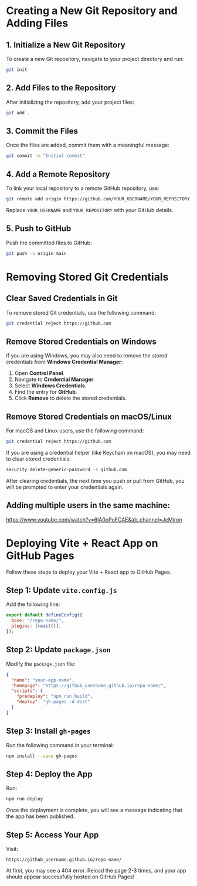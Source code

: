 # Creating a New Git Repository and Adding Files

## 1. Initialize a New Git Repository
To create a new Git repository, navigate to your project directory and run:

```sh
git init
```

## 2. Add Files to the Repository
After initializing the repository, add your project files:

```sh
git add .
```

## 3. Commit the Files
Once the files are added, commit them with a meaningful message:

```sh
git commit -m "Initial commit"
```

## 4. Add a Remote Repository
To link your local repository to a remote GitHub repository, use:

```sh
git remote add origin https://github.com/YOUR_USERNAME/YOUR_REPOSITORY.git
```

Replace `YOUR_USERNAME` and `YOUR_REPOSITORY` with your GitHub details.

## 5. Push to GitHub
Push the committed files to GitHub:

```sh
git push -u origin main
```

# Removing Stored Git Credentials

## Clear Saved Credentials in Git
To remove stored Git credentials, use the following command:

```sh
git credential reject https://github.com
```

## Remove Stored Credentials on Windows
If you are using Windows, you may also need to remove the stored credentials from **Windows Credential Manager**:

1. Open **Control Panel**.
2. Navigate to **Credential Manager**.
3. Select **Windows Credentials**.
4. Find the entry for **GitHub**.
5. Click **Remove** to delete the stored credentials.

## Remove Stored Credentials on macOS/Linux
For macOS and Linux users, use the following command:

```sh
git credential reject https://github.com
```

If you are using a credential helper (like Keychain on macOS), you may need to clear stored credentials:

```sh
security delete-generic-password -s github.com
```

After clearing credentials, the next time you push or pull from GitHub, you will be prompted to enter your credentials again.

## Adding multiple users in the same machine:
https://www.youtube.com/watch?v=6lA0oPoFCAE&ab_channel=JcMiron

# Deploying Vite + React App on GitHub Pages

Follow these steps to deploy your Vite + React app to GitHub Pages.

## Step 1: Update `vite.config.js`
Add the following line:
```js
export default defineConfig({
  base: "/repo-name/",
  plugins: [react()],
});
```

## Step 2: Update `package.json`
Modify the `package.json` file:
```json
{
  "name": "your-app-name",
  "homepage": "https://github_username.github.io/repo-name/",
  "scripts": {
    "predeploy": "npm run build",
    "deploy": "gh-pages -d dist"
  }
}
```

## Step 3: Install `gh-pages`
Run the following command in your terminal:
```sh
npm install --save gh-pages
```

## Step 4: Deploy the App
Run:
```sh
npm run deploy
```
Once the deployment is complete, you will see a message indicating that the app has been published.

## Step 5: Access Your App
Visit: 
```
https://github_username.github.io/repo-name/
```
At first, you may see a 404 error. Reload the page 2-3 times, and your app should appear successfully hosted on GitHub Pages!

